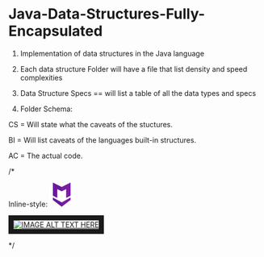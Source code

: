 # Java-Data-Structures-Fully-Encapsulated
 1) Implementation of data structures in the Java language 
 
 2) Each  data structure Folder will have a file that list density and speed complexities
 
 3) Data Structure Specs == will list a table of all the data types and specs
 
 4) Folder Schema:
 
  CS = Will state what the caveats of the stuctures.  
 
  BI = Will list caveats of the languages built-in structures.
 
  AC = The actual code.
 
/*

Inline-style: 
![alt text](https://github.com/adam-p/markdown-here/raw/master/src/common/images/icon48.png "Logo Title Text 1")

<a href="http://www.youtube.com/watch?feature=player_embedded&v=YOUTUBE_VIDEO_ID_HERE
" target="_blank"><img src="http://img.youtube.com/vi/YOUTUBE_VIDEO_ID_HERE/0.jpg" 
alt="IMAGE ALT TEXT HERE" width="240" height="180" border="10" /></a>

*/
